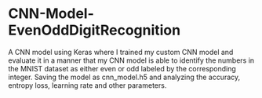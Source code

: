 # CNN-Model-EvenOddDigitRecognition

A CNN model using Keras where I trained my custom CNN model and evaluate it in a manner that my 
CNN model is able to identify the numbers in the MNIST dataset as either even or odd labeled by the corresponding integer. 
Saving the model as cnn_model.h5 and analyzing the accuracy, entropy loss, learning rate and other parameters.
